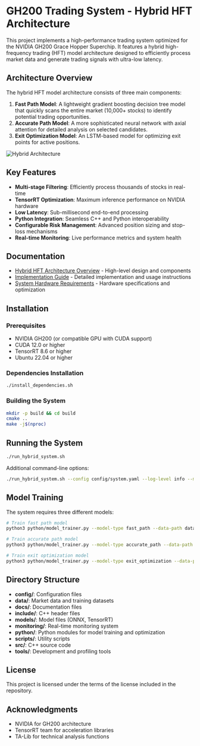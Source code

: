 # GH200 Trading System - Hybrid HFT Architecture

This project implements a high-performance trading system optimized for the NVIDIA GH200 Grace Hopper Superchip. It features a hybrid high-frequency trading (HFT) model architecture designed to efficiently process market data and generate trading signals with ultra-low latency.

## Architecture Overview

The hybrid HFT model architecture consists of three main components:

1. **Fast Path Model**: A lightweight gradient boosting decision tree model that quickly scans the entire market (10,000+ stocks) to identify potential trading opportunities.
2. **Accurate Path Model**: A more sophisticated neural network with axial attention for detailed analysis on selected candidates.
3. **Exit Optimization Model**: An LSTM-based model for optimizing exit points for active positions.

![Hybrid Architecture](docs/images/hybrid_architecture.png)

## Key Features

- **Multi-stage Filtering**: Efficiently process thousands of stocks in real-time
- **TensorRT Optimization**: Maximum inference performance on NVIDIA hardware
- **Low Latency**: Sub-millisecond end-to-end processing
- **Python Integration**: Seamless C++ and Python interoperability
- **Configurable Risk Management**: Advanced position sizing and stop-loss mechanisms
- **Real-time Monitoring**: Live performance metrics and system health

## Documentation

- [Hybrid HFT Architecture Overview](docs/HYBRID_HFT_ARCHITECTURE.md) - High-level design and components
- [Implementation Guide](docs/HYBRID_HFT_IMPLEMENTATION.md) - Detailed implementation and usage instructions
- [System Hardware Requirements](docs/SYSTEM_HARDWARE.md) - Hardware specifications and optimization

## Installation

### Prerequisites

- NVIDIA GH200 (or compatible GPU with CUDA support)
- CUDA 12.0 or higher
- TensorRT 8.6 or higher
- Ubuntu 22.04 or higher

### Dependencies Installation

```bash
./install_dependencies.sh
```

### Building the System

```bash
mkdir -p build && cd build
cmake ..
make -j$(nproc)
```

## Running the System

```bash
./run_hybrid_system.sh
```

Additional command-line options:

```bash
./run_hybrid_system.sh --config config/system.yaml --log-level info --mode live --data-source polygon
```

## Model Training

The system requires three different models:

```bash
# Train fast path model
python3 python/model_trainer.py --model-type fast_path --data-path data/training --output-dir models

# Train accurate path model
python3 python/model_trainer.py --model-type accurate_path --data-path data/training --output-dir models

# Train exit optimization model
python3 python/model_trainer.py --model-type exit_optimization --data-path data/training --output-dir models
```

## Directory Structure

- **config/**: Configuration files
- **data/**: Market data and training datasets
- **docs/**: Documentation files
- **include/**: C++ header files
- **models/**: Model files (ONNX, TensorRT)
- **monitoring/**: Real-time monitoring system
- **python/**: Python modules for model training and optimization
- **scripts/**: Utility scripts
- **src/**: C++ source code
- **tools/**: Development and profiling tools

## License

This project is licensed under the terms of the license included in the repository.

## Acknowledgments

- NVIDIA for GH200 architecture
- TensorRT team for acceleration libraries
- TA-Lib for technical analysis functions
